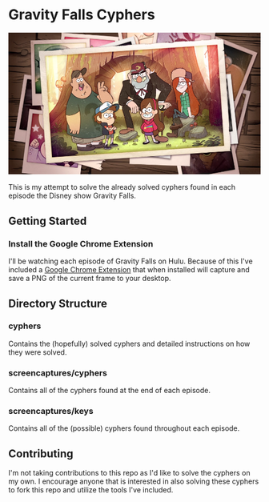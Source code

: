 # Gravity Falls Cyphers

![](screencaptures/intro.png)

This is my attempt to solve the already solved cyphers found in each episode the Disney show Gravity Falls.

## Getting Started

### Install the Google Chrome Extension

I'll be watching each episode of Gravity Falls on Hulu. Because of this I've included a [Google Chrome Extension](tools/save-screencapture-from-hulu-video.crx) that when installed will capture and save a PNG of the current frame to your desktop.

## Directory Structure

### cyphers

Contains the (hopefully) solved cyphers and detailed instructions on how they were solved.

### screencaptures/cyphers

Contains all of the cyphers found at the end of each episode.

### screencaptures/keys

Contains all of the (possible) cyphers found throughout each episode.

## Contributing

I'm not taking contributions to this repo as I'd like to solve the cyphers on my own. I encourage anyone that is interested in also solving these cyphers to fork this repo and utilize the tools I've included.
